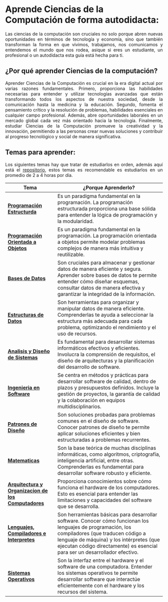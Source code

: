 # Aprende Ciencias de la Computación de forma autodidacta:
<p align="justify">Las ciencias de la computación son cruciales no solo porque abren nuevas oportunidades en términos de tecnología y economía, sino que también transforman la forma en que vivimos, trabajamos, nos comunicamos y entendemos el mundo que nos rodea, asique si eres un estudiante, un profesional o un autodidacta esta guía está hecha para ti.<p>

## ¿Por qué aprender Ciencias de la computación?
<p align="justify">Aprender Ciencias de la Computación es crucial en la era digital actual por varias razones fundamentales. Primero, proporciona las habilidades necesarias para entender y utilizar tecnologías avanzadas que están transformando todos los aspectos de nuestra sociedad, desde la comunicación hasta la medicina y la educación. Segundo, fomenta el pensamiento crítico y la resolución de problemas, habilidades esenciales en cualquier campo profesional. Además, abre oportunidades laborales en un mercado global cada vez más orientado hacia la tecnología. Finalmente, estudiar Ciencias de la Computación promueve la creatividad y la innovación, permitiendo a las personas crear nuevas soluciones y contribuir al progreso tecnológico y social de manera significativa.</p>

## Temas para aprender:
<p align="justify">Los siguientes temas hay que tratar de estudiarlos en orden, además aquí está el <a href="https://mega.nz/folder/1LRBwBqK#oFhUvbHLwGqbbHXiCAHzRw">repositorio</a>, estos temas es recomendable es estudiarlos en un promedio de 2 a 4 horas por día.<p>

| Tema                                              | ¿Porque Aprenderlo?                                                           |
| ------------------------------------------------- | ----------------------------------------------------------------------------- |
| **[Programación Estructurda](https://mega.nz/folder/5HRyERIS#tZ_tThfuQ_knVyusPOgmBw)**    | Es un paradigma fundamental en la programación. La programación estructurada proporciona una base sólida para entender la lógica de programación y la modularidad. |
| **[Programación Orientada a Objetos](https://mega.nz/folder/8OQ3GBBA#8J5t8Vh59vrXNeTTYnFLPw)**    | Es un paradigma fundamental en la programación. La programación orientada a objetos permite modelar problemas complejos de manera más intuitiva y reutilizable. |
| **[Bases de Datos](https://mega.nz/folder/gXh3TQib#9fkdoxIdegiNj2CKIYp4ug)**                                    | Son cruciales para almacenar y gestionar datos de manera eficiente y segura. Aprender sobre bases de datos te permite entender cómo diseñar esquemas, consultar datos de manera efectiva y garantizar la integridad de la información. 
| **[Estructuras de Datos](https://mega.nz/folder/QfwnXRSD#Ibtu76k2cGAV1vfnAHUBiw)**                              | Son herramientas para organizar y manipular datos de manera eficiente. Comprenderlas te ayuda a seleccionar la estructura más adecuada para cada problema, optimizando el rendimiento y el uso de recursos. |
| **[Analisis y Diseño de Sistemas](https://mega.nz/folder/IeZzxRbS#TQCEF4k_J5a9NCXbtHMBxw)**                     | Es fundamental para desarrollar sistemas informáticos efectivos y eficientes. Involucra la comprensión de requisitos, el diseño de arquitecturas y la planificación del desarrollo de software. |
| **[Ingenieria en Software](https://mega.nz/folder/kKRnBTaY#atNzT72OYrN6KszdYOi3qQ)**                            | Se centra en métodos y prácticas para desarrollar software de calidad, dentro de plazos y presupuestos definidos. Incluye la gestión de proyectos, la garantía de calidad y la colaboración en equipos multidisciplinarios. |
| **[Patrones de Diseño](https://mega.nz/folder/1bh1DaKT#CzPT0BX0p2Qm0gP7KrIL9w)**                                | Son soluciones probadas para problemas comunes en el diseño de software. Conocer patrones de diseño te permite aplicar soluciones eficientes y bien estructuradas a problemas recurrentes. |
| **[Matematicas](https://mega.nz/folder/RL4V3YwC#R3di_JW6nEdss3mCDopZAg)**                                       | Son la base teórica de muchas disciplinas informáticas, como algoritmos, criptografía, inteligencia artificial, entre otras. Comprenderlas es fundamental para desarrollar software robusto y eficiente. |
| **[Arquitectura y Organizacion de los Computadores](https://mega.nz/folder/sbI2WILQ#zvFp2tVYfMr2b_BIlpKieQ)**   | Proporciona conocimientos sobre cómo funciona el hardware de los computadores. Esto es esencial para entender las limitaciones y capacidades del software que se desarrolla. |
| **[Lenguajes, Compiladores e Interpretes](https://mega.nz/folder/kSRlCKaB#7QEZCgouNGU1deN8KjsQDw)**             | Son herramientas básicas para desarrollar software. Conocer cómo funcionan los lenguajes de programación, los compiladores (que traducen código a lenguaje de máquina) y los intérpretes (que ejecutan código directamente) es esencial para ser un desarrollador efectivo. |
| **[Sistemas Operativos](https://mega.nz/folder/AfghzBgR#P66AqhjoypSHJHCVA1uMfg)**                               | Son la interfaz entre el hardware y el software de una computadora. Entender los sistemas operativos te permite desarrollar software que interactúe eficientemente con el hardware y los recursos del sistema. |
